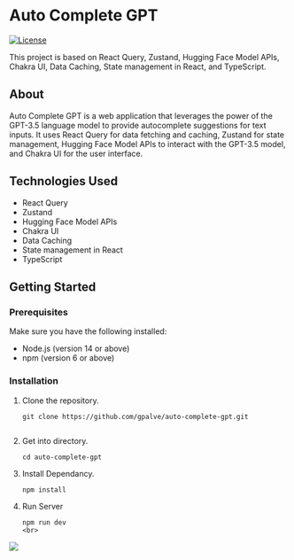 # Auto Complete GPT

[![License](https://img.shields.io/badge/License-MIT-blue.svg)](LICENSE)

This project is based on React Query, Zustand, Hugging Face Model APIs, Chakra UI, Data Caching, State management in React, and TypeScript.

## About

Auto Complete GPT is a web application that leverages the power of the GPT-3.5 language model to provide autocomplete suggestions for text inputs. It uses React Query for data fetching and caching, Zustand for state management, Hugging Face Model APIs to interact with the GPT-3.5 model, and Chakra UI for the user interface.

## Technologies Used

- React Query
- Zustand
- Hugging Face Model APIs
- Chakra UI
- Data Caching
- State management in React
- TypeScript

## Getting Started

### Prerequisites

Make sure you have the following installed:

- Node.js (version 14 or above)
- npm (version 6 or above)

### Installation

1. Clone the repository.
   ```shell
   git clone https://github.com/gpalve/auto-complete-gpt.git 
 
2. Get into directory.
   ```shell
   cd auto-complete-gpt 
3. Install Dependancy.
   ```shell
   npm install 
4. Run Server 
   ```shell
   npm run dev 
   <br>
<img src="https://github.com/gpalve/auto-complete-gpt/blob/main/ss.png?raw=true">
